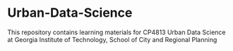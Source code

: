 # Urban-Data-Science
This repository contains learning materials for CP4813 Urban Data Science at Georgia Institute of Technology, School of City and Regional Planning




